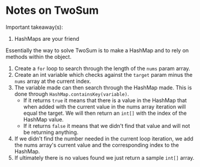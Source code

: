 # Notes on TwoSum

Important takeaway(s):
1. HashMaps are your friend

Essentially the way to solve TwoSum is to make a HashMap and to rely on methods within the object.

1. Create a `for` loop to search through the length of the `nums` param array.
2. Create an int variable which checks against the `target` param minus the `nums` array at the current index.
3. The variable made can then search through the HashMap made. This is done through `HashMap.containsKey(variable)`.
    - If it returns `true` it means that there is a value in the HashMap that when added with the current value in the nums array iteration will equal the target. We will then return an `int[]` with the index of the HashMap value.
    - If it returns `false` it means that we didn't find that value and will not be returning anything.
4. If we didn't find the number needed in the current loop iteration, we add the nums array's current value and the corresponding index to the HashMap.
5. If ultimately there is no values found we just return a sample `int[]` array.
